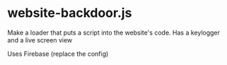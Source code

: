 # website-backdoor.js
Make a loader that puts a script into the website's code. Has a keylogger and a live screen view

Uses Firebase (replace the config)
